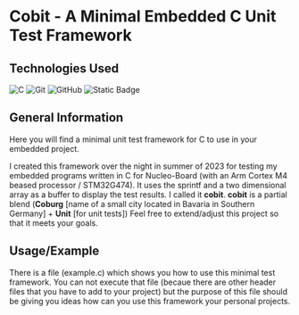 # Cobit - A Minimal Embedded C Unit Test Framework

## Technologies Used

![C](https://img.shields.io/badge/c-%2300599C.svg?style=for-the-badge&logo=c&logoColor=white)
![Git](https://img.shields.io/badge/git-%23F05033.svg?style=for-the-badge&logo=git&logoColor=white)
![GitHub](https://img.shields.io/badge/github-%23121011.svg?style=for-the-badge&logo=github&logoColor=white)
![Static Badge](https://img.shields.io/badge/Assembly-blue?style=for-the-badge&logo=arm&logoColor=%23ffff)

## General Information

Here you will find a minimal unit test framework for C to use in your embedded project.

I created this framework over the night in summer of 2023 for testing my embedded programs
written in C for Nucleo-Board (with an Arm Cortex M4 beased processor / STM32G474).
It uses the sprintf and a two dimensional array as a buffer to display the test results.
I called it **cobit**. **cobit** is a partial blend (**Coburg** \[name of a small city located in Bavaria in Southern Germany\] + **Unit** \[for unit tests\])
Feel free to extend/adjust this project so that it meets your goals.

## Usage/Example

There is a file (example.c) which shows you how to use this minimal test framework.
You can not execute that file (becaue there are other header files that you have to add to your project)
but the purpose of this file should be giving you ideas how can you use this framework your personal projects.



